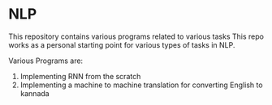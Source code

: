 # NLP
This repository contains various programs related to various tasks
This repo works as a personal starting point for various types of tasks in NLP.

Various Programs are:

1. Implementing RNN from the scratch
2. Implementing a machine to machine translation for converting English to kannada
